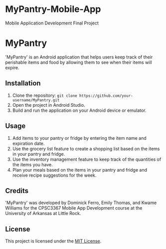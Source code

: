 # MyPantry-Mobile-App
Mobile Application Development Final Project

# MyPantry

'MyPantry' is an Android application that helps users keep track of their perishable items 
and food by allowing them to see when their items will expire.

## Installation

1. Clone the repository: `git clone https://github.com/your-username/MyPantry.git`
2. Open the project in Android Studio.
3. Build and run the application on your Android device or emulator.

## Usage

1. Add items to your pantry or fridge by entering the item name and expiration date.
2. Use the grocery list feature to create a shopping list based on the items in your pantry and fridge.
3. Use the inventory management feature to keep track of the quantities of the items you have.
4. Plan your meals based on the items in your pantry and fridge and receive recipe suggestions for the week.

## Credits

'MyPantry' was developed by Dominick Ferro, Emily Thomas, and Kwame Williams
for the CPSC3367 Mobile App Development course at the University of Arkansas at Little Rock.

## License

This project is licensed under the [MIT License](https://opensource.org/licenses/MIT).
